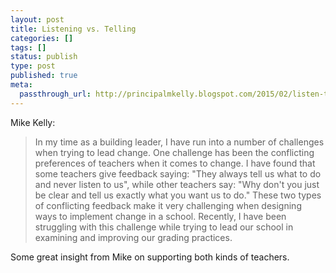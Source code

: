 ```yaml
---
layout: post
title: Listening vs. Telling
categories: []
tags: []
status: publish
type: post
published: true
meta:
  passthrough_url: http://principalmkelly.blogspot.com/2015/02/listen-to-me-v-just-tell-me.html?m=1
---
```


Mike Kelly:


>In my time as a building leader, I have run into a number of challenges when trying to lead change. One challenge has been the conflicting preferences of teachers when it comes to change. I have found that some teachers give feedback saying: "They always tell us what to do and never listen to us", while other teachers say: "Why don't you just be clear and tell us exactly what you want us to do." These two types of conflicting feedback make it very challenging when designing ways to implement change in a school. Recently, I have been struggling with this challenge while trying to lead our school in examining and improving our grading practices.



Some great insight from Mike on supporting both kinds of teachers.
